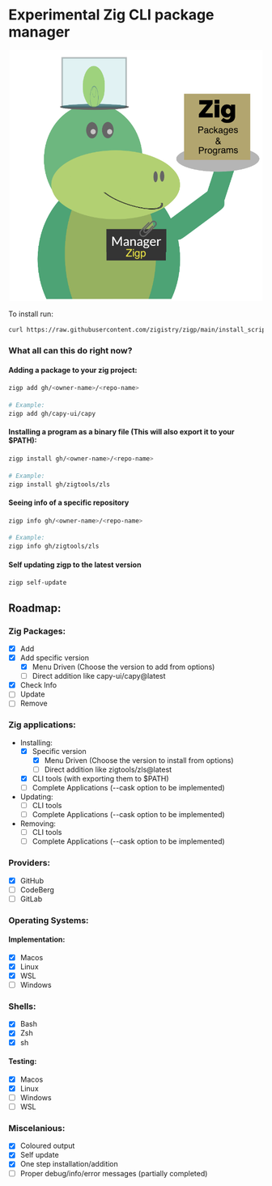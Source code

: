 # Experimental Zig CLI package manager

<div align="center">

<img alt="alt" src="./docs/Zigp.png" width=500/>

</div>

To install run:

```bash
curl https://raw.githubusercontent.com/zigistry/zigp/main/install_script.sh -sSf | sh
```

### What all can this do right now?

#### Adding a package to your zig project:

```bash
zigp add gh/<owner-name>/<repo-name>

# Example:
zigp add gh/capy-ui/capy
```

#### Installing a program as a binary file (This will also export it to your $PATH):

```bash
zigp install gh/<owner-name>/<repo-name>

# Example:
zigp install gh/zigtools/zls
```

#### Seeing info of a specific repository

```bash
zigp info gh/<owner-name>/<repo-name>

# Example:
zigp info gh/zigtools/zls
```
#### Self updating zigp to the latest version

```bash
zigp self-update
```

## Roadmap:

### Zig Packages:
- [x] Add
- [x] Add specific version
    - [x] Menu Driven (Choose the version to add from options)
    - [ ] Direct addition like capy-ui/capy@latest
- [x] Check Info
- [ ] Update
- [ ] Remove

### Zig applications:
- Installing:
    - [x] Specific version
        - [x] Menu Driven (Choose the version to install from options)
        - [ ] Direct addition like zigtools/zls@latest
    - [x] CLI tools (with exporting them to $PATH)
    - [ ] Complete Applications (--cask option to be implemented)
- Updating:
    - [ ] CLI tools
    - [ ] Complete Applications (--cask option to be implemented)
- Removing:
    - [ ] CLI tools
    - [ ] Complete Applications (--cask option to be implemented)

### Providers:
- [x] GitHub
- [ ] CodeBerg
- [ ] GitLab

### Operating Systems:

#### Implementation:
- [x] Macos
- [x] Linux
- [x] WSL
- [ ] Windows

### Shells:
- [x] Bash
- [x] Zsh
- [x] sh

#### Testing:
- [x] Macos
- [x] Linux
- [ ] Windows
- [ ] WSL

### Miscelanious:

- [x] Coloured output
- [x] Self update
- [x] One step installation/addition
- [ ] Proper debug/info/error messages (partially completed)
